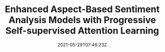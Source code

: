 ---
title: "Enhanced Aspect-Based Sentiment Analysis Models with Progressive Self-supervised Attention Learning"
authors:
- Jinsong Su
- Jialong Tang
- Hui Jiang
- Ziyao Lu
- Yubin Ge
- Linfeng Song
- Deyi Xiong
- Le Sun
- Jiebo Luo
author_notes:
- "共同一作"
- "共同一作"
- 
- 
- 
- 
- 
- 
- 
date: "2021-05-29T07:46:23Z"
publishDate: "2025-05-29T07:46:23Z"
publication_types: [4）信息抽取]
publication: "**Artificial Intelligence.** (CCF-A类)"
---
